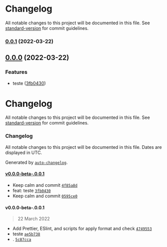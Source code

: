 # Changelog

All notable changes to this project will be documented in this file. See [standard-version](https://github.com/conventional-changelog/standard-version) for commit guidelines.

### [0.0.1](https://github.com/mokkapps/changelog-generator-demo/compare/v0.0.0...v0.0.1) (2022-03-22)

## [0.0.0](https://github.com/mokkapps/changelog-generator-demo/compare/v0.0.0-beta-.0.0.1...v0.0.0) (2022-03-22)


### Features

* teste ([3fb0430](https://github.com/mokkapps/changelog-generator-demo/commits/3fb04301c924f1e66f93e6fb7a34ed087af1a896))

# Changelog

All notable changes to this project will be documented in this file. See [standard-version](https://github.com/conventional-changelog/standard-version) for commit guidelines.

### Changelog

All notable changes to this project will be documented in this file. Dates are displayed in UTC.

Generated by [`auto-changelog`](https://github.com/CookPete/auto-changelog).

#### [v0.0.0-beta-.0.0.1](https://github.com/rogerioyokoi/future_api/compare/v0.0.0-beta-.0.0.1...v0.0.0-beta-.0.0.1)

- Keep calm and commit [`4f85a8d`](https://github.com/rogerioyokoi/future_api/commit/4f85a8d25e45d77fd7a787caf13cc578fe579558)
- feat: teste [`3fb0430`](https://github.com/rogerioyokoi/future_api/commit/3fb04301c924f1e66f93e6fb7a34ed087af1a896)
- Keep calm and commit [`0595ce0`](https://github.com/rogerioyokoi/future_api/commit/0595ce00f8078b12f883b72f75fd71ce742ea62f)

#### v0.0.0-beta-.0.0.1

> 22 March 2022

- Add Prettier, ESlint, and scripts for apply format and check [`4749553`](https://github.com/rogerioyokoi/future_api/commit/474955311753e5d60f690f49a6c506be418472b8)
- teste [`ae5b738`](https://github.com/rogerioyokoi/future_api/commit/ae5b738225a48c3069922688d93cddb54c5ffcfa)
- . [`5c87cca`](https://github.com/rogerioyokoi/future_api/commit/5c87cca19407bcdc0885bf93f791518424b21cc0)

